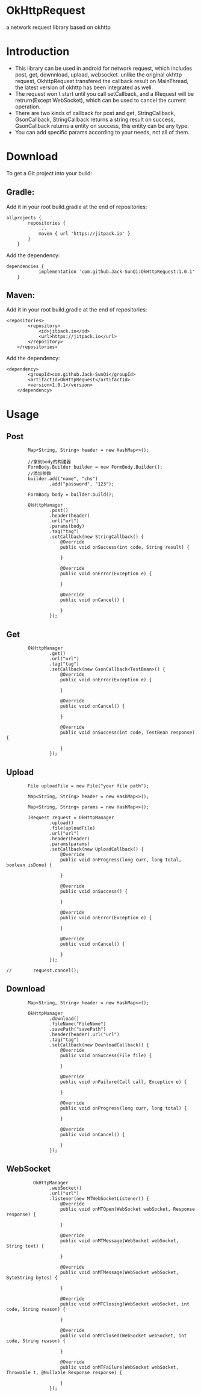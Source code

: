 # OkHttpRequest
a network request library based on okhttp

# Introduction
- This library can be used in android for network request, which includes post, get, downnload, upload, websocket. unlike the original okhttp request, OkhttpRequest transfered the callback result on MainThread, the latest version of okhttp has been integrated as well.
- The request won`t start until you call setCallback, and a IRequest will be retrurn(Except WebSocket), which can be used to cancel the current operation.
- There are two kinds of callback for post and get, StringCallback, GsonCallback,.StringCallback returns a string result on success, GsonCallback returns a entity on success, this entity can be any type.
- You can add specific params according to your needs, not all of them.

# Download
To get a Git project into your build:

## Gradle:
Add it in your root build.gradle at the end of repositories:
```
allprojects {
		repositories {
			...
			maven { url 'https://jitpack.io' }
		}
	}
```
Add the dependency:
```
dependencies {
	        implementation 'com.github.Jack-SunQi:OkHttpRequest:1.0.1'
	}
```

## Maven:
Add it in your root build.gradle at the end of repositories:
```
<repositories>
		<repository>
		    <id>jitpack.io</id>
		    <url>https://jitpack.io</url>
		</repository>
	</repositories>
```
Add the dependency:
```
<dependency>
	    <groupId>com.github.Jack-SunQi</groupId>
	    <artifactId>OkHttpRequest</artifactId>
	    <version>1.0.1</version>
	</dependency>
```
# Usage

## Post

```
        Map<String, String> header = new HashMap<>();

        //拿到body的构建器
        FormBody.Builder builder = new FormBody.Builder();
        //添加参数
        builder.add("name", "chs")
                .add("password", "123");

        FormBody body = builder.build();

        OkHttpManager
                .post()
                .header(header)
                .url("url")
                .params(body)
                .tag("tag")
                .setCallback(new StringCallback() {
                    @Override
                    public void onSuccess(int code, String result) {

                    }

                    @Override
                    public void onError(Exception e) {

                    }

                    @Override
                    public void onCancel() {

                    }
                });
```
## Get
```
        OkHttpManager
                .get()
                .url("url")
                .tag("tag")
                .setCallback(new GsonCallback<TestBean>() {
                    @Override
                    public void onError(Exception e) {

                    }

                    @Override
                    public void onCancel() {

                    }

                    @Override
                    public void onSuccess(int code, TestBean response) {

                    }
                });
```

## Upload 
```
        File uploadFile = new File("your file path");

        Map<String, String> header = new HashMap<>();

        Map<String, String> params = new HashMap<>();

        IRequest request = OkHttpManager
                .upload()
                .file(uploadFile)
                .url("url")
                .header(header)
                .params(params)
                .setCallback(new UploadCallback() {
                    @Override
                    public void onProgress(long curr, long total, boolean isDone) {

                    }

                    @Override
                    public void onSuccess() {

                    }

                    @Override
                    public void onError(Exception e) {

                    }

                    @Override
                    public void onCancel() {

                    }
                });

//        request.cancel(); 
```
## Download
```
        Map<String, String> header = new HashMap<>();

        OkHttpManager
                .download()
                .fileName("FileName")
                .savePath("savePath")
                .header(header).url("url")
                .tag("tag")
                .setCallback(new DownloadCallback() {
                    @Override
                    public void onSuccess(File file) {

                    }

                    @Override
                    public void onFailure(Call call, Exception e) {

                    }

                    @Override
                    public void onProgress(long curr, long total) {

                    }

                    @Override
                    public void onCancel() {

                    }
                });
```

## WebSocket
```
          OkHttpManager
                .webSocket()
                .url("url")
                .listener(new MTWebSocketListener() {
                    @Override
                    public void onMTOpen(WebSocket webSocket, Response response) {

                    }

                    @Override
                    public void onMTMessage(WebSocket webSocket, String text) {

                    }

                    @Override
                    public void onMTMessage(WebSocket webSocket, ByteString bytes) {

                    }

                    @Override
                    public void onMTClosing(WebSocket webSocket, int code, String reason) {

                    }

                    @Override
                    public void onMTClosed(WebSocket webSocket, int code, String reason) {

                    }

                    @Override
                    public void onMTFailure(WebSocket webSocket, Throwable t, @Nullable Response response) {

                    }
                });
```

